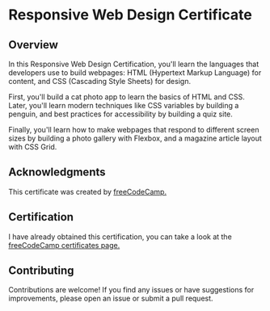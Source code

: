 # Responsive Web Design Certificate

## Overview

In this Responsive Web Design Certification, you'll learn the languages that developers use to build webpages: HTML (Hypertext Markup Language) for content, and CSS (Cascading Style Sheets) for design.

First, you'll build a cat photo app to learn the basics of HTML and CSS. Later, you'll learn modern techniques like CSS variables by building a penguin, and best practices for accessibility by building a quiz site.

Finally, you'll learn how to make webpages that respond to different screen sizes by building a photo gallery with Flexbox, and a magazine article layout with CSS Grid.

## Acknowledgments

This certificate was created by [freeCodeCamp.](https://www.freecodecamp.org/learn/2022/responsive-web-design/)

## Certification

I have already obtained this certification, you can take a look at the [freeCodeCamp certificates page.](https://www.freecodecamp.org/certification/crcascr/responsive-web-design)

## Contributing

Contributions are welcome! If you find any issues or have suggestions for improvements, please open an issue or submit a pull request.
